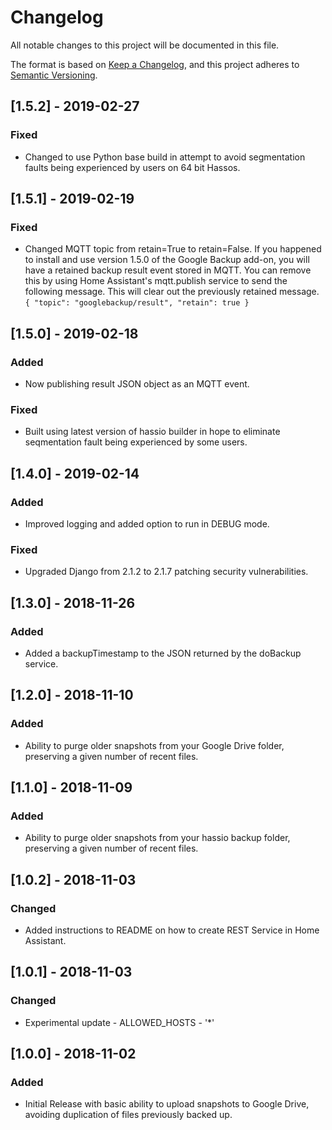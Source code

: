 # Changelog
All notable changes to this project will be documented in this file.

The format is based on [Keep a Changelog](https://keepachangelog.com/en/1.0.0/),
and this project adheres to [Semantic Versioning](https://semver.org/spec/v2.0.0.html).

## [1.5.2] - 2019-02-27
### Fixed
- Changed to use Python base build in attempt to avoid segmentation faults being experienced by users on 64 bit Hassos.

## [1.5.1] - 2019-02-19
### Fixed
- Changed MQTT topic from retain=True to retain=False. If you happened to install and use version 1.5.0 of the Google Backup add-on, you will have a retained backup result event stored in MQTT. You can remove this by using Home Assistant's mqtt.publish service to send the following message. This will clear out the previously retained message.
        ```
        {
          "topic": "googlebackup/result",
          "retain": true
        }
        ```

## [1.5.0] - 2019-02-18
### Added
- Now publishing result JSON object as an MQTT event.
### Fixed
- Built using latest version of hass[]()io builder in hope to eliminate seqmentation fault being experienced by some users. 

## [1.4.0] - 2019-02-14
### Added
- Improved logging and added option to run in DEBUG mode.
### Fixed
- Upgraded Django from 2.1.2 to 2.1.7 patching security vulnerabilities.

## [1.3.0] - 2018-11-26
### Added
- Added a backupTimestamp to the JSON returned by the doBackup service.

## [1.2.0] - 2018-11-10
### Added
- Ability to purge older snapshots from your Google Drive folder, preserving a given number of recent files.

## [1.1.0] - 2018-11-09
### Added
- Ability to purge older snapshots from your hass[]()io backup folder, preserving a given number of recent files.

## [1.0.2] - 2018-11-03
### Changed
- Added instructions to README on how to create REST Service in Home Assistant.

## [1.0.1] - 2018-11-03
### Changed
- Experimental update - ALLOWED_HOSTS - '*'

## [1.0.0] - 2018-11-02
### Added
- Initial Release with basic ability to upload snapshots to Google Drive, avoiding duplication of files previously backed up.
